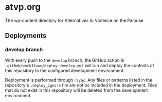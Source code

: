 # atvp.org

The wp-content directory for Alternatives to Violence on the Palouse

## Deployments

### develop branch

With every push to the `develop` branch, the GitHub action in `.github/workflows/deploy-develop.yml` will run and deploy the contents of this repository to the configured development environment.

Deployment is performed through `rsync`. Any files or patterns listed in the repository's `.deploy_ignore` file are not be included in the deployment. Files that do not exist in this repository will be deleted from the development environment.
